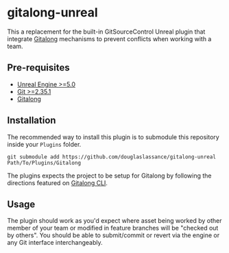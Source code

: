 # gitalong-unreal

This a replacement for the built-in GitSourceControl Unreal plugin that integrate [Gitalong](https://github.com/douglaslassance/gitalong) mechanisms to prevent conflicts when working with a team.

## Pre-requisites

- [Unreal Engine >=5.0](https://www.unrealengine.com/download)
- [Git >=2.35.1](https://git-scm.com/downloads)
- [Gitalong](https://github.com/douglaslassance/gitalong-cli/)

## Installation

The recommended way to install this plugin is to submodule this repository inside your `Plugins` folder.

```shell
git submodule add https://github.com/douglaslassance/gitalong-unreal Path/To/Plugins/Gitalong
```

The plugins expects the project to be setup for Gitalong by following the directions featured on [Gitalong CLI](https://github.com/douglaslassance/gitalong-cli).

## Usage

The plugin should work as you'd expect where asset being worked by other member of your team or modified in feature branches will be "checked out by others".
You should be able to submit/commit or revert via the engine or any Git interface interchangeably.
